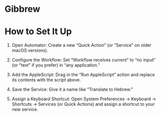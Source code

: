 # Gibbrew

# How to Set It Up
1. Open Automator:
Create a new “Quick Action” (or “Service” on older macOS versions).

2. Configure the Workflow:
Set “Workflow receives current” to “no input” (or “text” if you prefer) in “any application.”

3. Add the AppleScript:
Drag in the “Run AppleScript” action and replace its contents with the script above.

4. Save the Service:
Give it a name like “Translate to Hebrew.”

5. Assign a Keyboard Shortcut:
Open System Preferences → Keyboard → Shortcuts → Services (or Quick Actions) and assign a shortcut to your new service.

